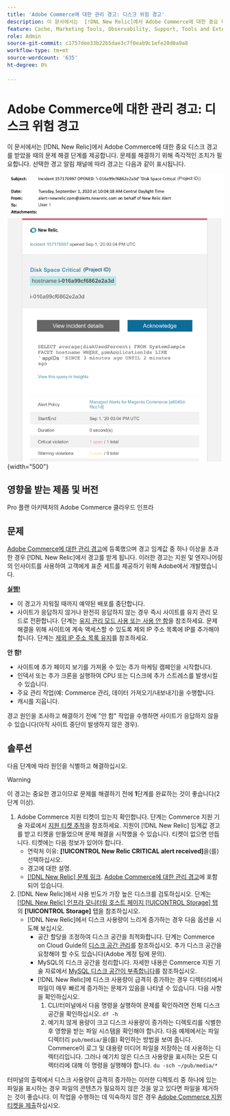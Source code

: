 ```yaml
---
title: 'Adobe Commerce에 대한 관리 경고: 디스크 위험 경고'
description: 이 문서에서는  [!DNL New Relic]에서 Adobe Commerce에 대한 중요 디스크 경고를 받았을 때의 문제 해결 단계를 제공합니다. 문제를 해결하기 위해 즉각적인 조치가 필요합니다.
feature: Cache, Marketing Tools, Observability, Support, Tools and External Services
role: Admin
source-git-commit: c1757dee33b22b5dae3c7f0eab9c1efe20d0a9a8
workflow-type: tm+mt
source-wordcount: '635'
ht-degree: 0%

---
```



# Adobe Commerce에 대한 관리 경고: 디스크 위험 경고

이 문서에서는 [!DNL New Relic]에서 Adobe Commerce에 대한 중요 디스크 경고를 받았을 때의 문제 해결 단계를 제공합니다. 문제를 해결하기 위해 즉각적인 조치가 필요합니다. 선택한 경고 알림 채널에 따라 경고는 다음과 같이 표시됩니다.

![디스크 중요 경고](../../assets/managed-alerts/disk-critical-magento-managed.png){width="500"}

## 영향을 받는 제품 및 버전

Pro 플랜 아키텍처의 Adobe Commerce 클라우드 인프라

## 문제

[Adobe Commerce에 대한 관리 경고](managed-alerts-for-magento-commerce.md)에 등록했으며 경고 임계값 중 하나 이상을 초과한 경우 [!DNL New Relic]에서 경고를 받게 됩니다. 이러한 경고는 지원 및 엔지니어링의 인사이트를 사용하여 고객에게 표준 세트를 제공하기 위해 Adobe에서 개발했습니다.

<u> **실행!** </u>

* 이 경고가 지워질 때까지 예약된 배포를 중단합니다.
* 사이트가 응답하지 않거나 완전히 응답하지 않는 경우 즉시 사이트를 유지 관리 모드로 전환합니다. 단계는 [유지 관리 모드 사용 또는 사용 안 함](https://experienceleague.adobe.com/en/docs/commerce-operations/installation-guide/tutorials/maintenance-mode)을 참조하세요. 문제 해결을 위해 사이트에 계속 액세스할 수 있도록 제외 IP 주소 목록에 IP를 추가해야 합니다. 단계는 [제외 IP 주소 목록 유지](https://experienceleague.adobe.com/en/docs/commerce-operations/installation-guide/tutorials/maintenance-mode#maintain-the-list-of-exempt-ip-addresses)를 참조하세요.

**안 함!**

* 사이트에 추가 페이지 보기를 가져올 수 있는 추가 마케팅 캠페인을 시작합니다.
* 인덱서 또는 추가 크론을 실행하여 CPU 또는 디스크에 추가 스트레스를 발생시킬 수 있습니다.
* 주요 관리 작업(예: Commerce 관리, 데이터 가져오기/내보내기)을 수행합니다.
* 캐시를 지웁니다.

경고 원인을 조사하고 해결하기 전에 &quot;안 함&quot; 작업을 수행하면 사이트가 응답하지 않을 수 있습니다(아직 사이트 중단이 발생하지 않은 경우).

## 솔루션

다음 단계에 따라 원인을 식별하고 해결하십시오.

>[!WARNING]
>
>이 경고는 중요한 경고이므로 문제를 해결하기 전에 **1**&#x200B;단계를 완료하는 것이 좋습니다(2단계 이상).

1. Adobe Commerce 지원 티켓이 있는지 확인합니다. 단계는 Commerce 지원 기술 자료에서 [지원 티켓 추적](https://experienceleague.adobe.com/en/docs/commerce-knowledge-base/kb/help-center-guide/magento-help-center-user-guide#track-support-case)을 참조하세요. 지원이 [!DNL New Relic] 임계값 경고를 받고 티켓을 만들었으며 문제 해결을 시작했을 수 있습니다. 티켓이 없으면 만듭니다. 티켓에는 다음 정보가 있어야 합니다.
   * 연락처 이유: **[!UICONTROL New Relic CRITICAL alert received]**&#x200B;을(를) 선택하십시오.
   * 경고에 대한 설명.
   * [[!DNL New Relic] 문제 링크](https://docs.newrelic.com/docs/alerts/incident-management/view-event-details-incidents/). [Adobe Commerce에 대한 관리 경고](managed-alerts-for-magento-commerce.md)에 포함되어 있습니다.
1. [!DNL New Relic]에서 사용 빈도가 가장 높은 디스크를 검토하십시오. 단계는 [[!DNL New Relic] 인프라 모니터링 호스트 페이지 [!UICONTROL Storage] 탭](https://docs.newrelic.com/docs/infrastructure/infrastructure-ui-pages/infra-hosts-ui-page/#storage)의 **[!UICONTROL Storage]** 탭을 참조하십시오.
   * [!DNL New Relic]에서 디스크 사용량이 느리게 증가하는 경우 다음 옵션을 시도해 보십시오.
      * 공간 할당을 조정하여 디스크 공간을 최적화합니다. 단계는 Commerce on Cloud Guide의 [디스크 공간 관리](https://experienceleague.adobe.com/docs/commerce-cloud-service/user-guide/develop/storage/manage-disk-space.html)를 참조하십시오. 추가 디스크 공간을 요청해야 할 수도 있습니다(Adobe 계정 팀에 문의).
      * MySQL의 디스크 공간을 정리합니다. 자세한 내용은 Commerce 지원 기술 자료에서 [MySQL 디스크 공간이 부족합니다](https://experienceleague.adobe.com/en/docs/commerce-knowledge-base/kb/troubleshooting/database/mysql-disk-space-is-low-on-magento-commerce-cloud)를 참조하십시오.
      * [!DNL New Relic]에 디스크 사용량이 급격히 증가하는 경우 디렉터리에서 파일이 매우 빠르게 증가하는 문제가 있음을 나타낼 수 있습니다. 다음 사항을 확인하십시오.
         1. CLI/터미널에서 다음 명령을 실행하여 문제를 확인하려면 전체 디스크 공간을 확인하십시오. `df -h`
         1. 예기치 않게 용량이 크고 디스크 사용량이 증가하는 디렉토리를 식별한 후 영향을 받는 파일 시스템을 확인해야 합니다. 다음 예제에서는 파일 디렉터리 `pub/media/`을(를) 확인하는 방법을 보여 줍니다. Commerce이 로그 및 대용량 미디어 파일을 저장하는 데 사용하는 디렉터리입니다. 그러나 예기치 않은 디스크 사용량을 표시하는 모든 디렉터리에 대해 이 명령을 실행해야 합니다. `du -sch ~/pub/media/*`

터미널의 출력에서 디스크 사용량이 급격히 증가하는 이러한 디렉토리 중 하나에 있는 파일을 표시하는 경우 파일의 콘텐츠가 필요하지 않은 것을 알고 있다면 파일을 제거하는 것이 좋습니다. 이 작업을 수행하는 데 익숙하지 않은 경우 [Adobe Commerce 지원 티켓을 제출](https://experienceleague.adobe.com/en/docs/commerce-knowledge-base/kb/help-center-guide/magento-help-center-user-guide#support-case)하십시오.

